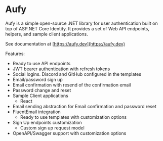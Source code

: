 # Aufy
Aufy is a simple open-source .NET library for user authentication built on top of ASP.NET Core Identity.
It provides a set of Web API endpoints, helpers, and sample client applications.

See documentation at [https://aufy.dev](https://aufy.dev)

Features:

- Ready to use API endpoints
- JWT bearer authentication with refresh tokens
- Social logins. Discord and GitHub configured in the templates
- Email/password sign up
- Email confirmation with resend of the confirmation email
- Password change and reset
- Sample Client applications
  - React
- Email sending abstraction for Email confirmation and password reset
- FluentEmail integration
  - Ready to use templates with customization options
- Sign Up endpoints customization
  - Custom sign up request model
- OpenAPI/Swagger support with customization options